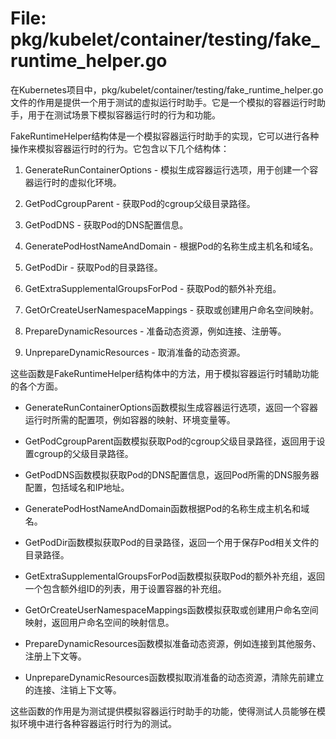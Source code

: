 # File: pkg/kubelet/container/testing/fake_runtime_helper.go

在Kubernetes项目中，pkg/kubelet/container/testing/fake_runtime_helper.go文件的作用是提供一个用于测试的虚拟运行时助手。它是一个模拟的容器运行时助手，用于在测试场景下模拟容器运行时的行为和功能。

FakeRuntimeHelper结构体是一个模拟容器运行时助手的实现，它可以进行各种操作来模拟容器运行时的行为。它包含以下几个结构体：

1. GenerateRunContainerOptions - 模拟生成容器运行选项，用于创建一个容器运行时的虚拟化环境。

2. GetPodCgroupParent - 获取Pod的cgroup父级目录路径。

3. GetPodDNS - 获取Pod的DNS配置信息。

4. GeneratePodHostNameAndDomain - 根据Pod的名称生成主机名和域名。

5. GetPodDir - 获取Pod的目录路径。

6. GetExtraSupplementalGroupsForPod - 获取Pod的额外补充组。

7. GetOrCreateUserNamespaceMappings - 获取或创建用户命名空间映射。

8. PrepareDynamicResources - 准备动态资源，例如连接、注册等。

9. UnprepareDynamicResources - 取消准备的动态资源。

这些函数是FakeRuntimeHelper结构体中的方法，用于模拟容器运行时辅助功能的各个方面。

- GenerateRunContainerOptions函数模拟生成容器运行选项，返回一个容器运行时所需的配置项，例如容器的映射、环境变量等。

- GetPodCgroupParent函数模拟获取Pod的cgroup父级目录路径，返回用于设置cgroup的父级目录路径。

- GetPodDNS函数模拟获取Pod的DNS配置信息，返回Pod所需的DNS服务器配置，包括域名和IP地址。

- GeneratePodHostNameAndDomain函数根据Pod的名称生成主机名和域名。

- GetPodDir函数模拟获取Pod的目录路径，返回一个用于保存Pod相关文件的目录路径。

- GetExtraSupplementalGroupsForPod函数模拟获取Pod的额外补充组，返回一个包含额外组ID的列表，用于设置容器的补充组。

- GetOrCreateUserNamespaceMappings函数模拟获取或创建用户命名空间映射，返回用户命名空间的映射信息。

- PrepareDynamicResources函数模拟准备动态资源，例如连接到其他服务、注册上下文等。

- UnprepareDynamicResources函数模拟取消准备的动态资源，清除先前建立的连接、注销上下文等。

这些函数的作用是为测试提供模拟容器运行时助手的功能，使得测试人员能够在模拟环境中进行各种容器运行时行为的测试。

